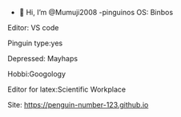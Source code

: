 - 👋 Hi, I’m @Mumuji2008
-pinguinos
OS: Binbos


Editor: VS code

Pinguin type:yes

Depressed: Mayhaps

Hobbi:Googology

Editor for latex:Scientific Workplace

Site: https://penguin-number-123.github.io
<!---
Mumuji2008/Mumuji2008 is a ✨ special ✨ repository because its `README.md` (this file) appears on your GitHub profile.
You can click the Preview link to take a look at your changes.
--->
